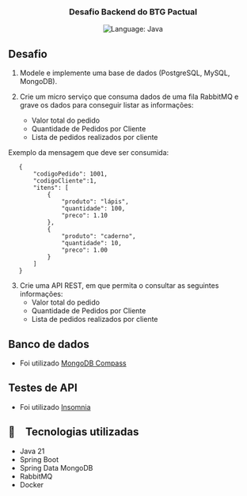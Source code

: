 <h3 align="center">
  Desafio Backend do BTG Pactual
</h3>

<p align="center">

  <img alt="Language: Java" src="https://img.shields.io/badge/language-java-green">

</p>


## Desafio
1. Modele e implemente uma base de dados (PostgreSQL, MySQL, MongoDB).
2. Crie um micro serviço que consuma dados de uma fila RabbitMQ e grave os dados para conseguir listar as informações:

   - Valor total do pedido
   - Quantidade de Pedidos por Cliente
   - Lista de pedidos realizados por cliente

Exemplo da mensagem que deve ser consumida:

```
   {
       "codigoPedido": 1001,
       "codigoCliente":1,
       "itens": [
           {
               "produto": "lápis",
               "quantidade": 100,
               "preco": 1.10
           },
           {
               "produto": "caderno",
               "quantidade": 10,
               "preco": 1.00
           }
       ]
   }
```


3. Crie uma API REST, em que permita o consultar as seguintes informações:
   - Valor total do pedido
   - Quantidade de Pedidos por Cliente
   - Lista de pedidos realizados por cliente
   


## Banco de dados
- Foi utilizado [MongoDB Compass](https://www.mongodb.com/products/tools/compass)

## Testes de API
- Foi utilizado [Insomnia](https://insomnia.rest/)

## :rocket: Tecnologias utilizadas

* Java 21
* Spring Boot
* Spring Data MongoDB
* RabbitMQ
* Docker
